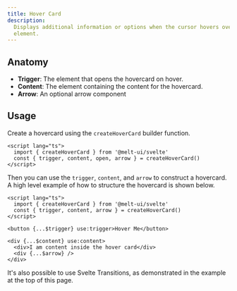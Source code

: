 ```yaml
---
title: Hover Card
description:
  Displays additional information or options when the cursor hovers over a particular
  element.
---
```


## Anatomy

- **Trigger**: The element that opens the hovercard on hover.
- **Content**: The element containing the content for the hovercard.
- **Arrow**: An optional arrow component

## Usage

Create a hovercard using the `createHoverCard` builder function.

```svelte {3}
<script lang="ts">
  import { createHoverCard } from '@melt-ui/svelte'
  const { trigger, content, open, arrow } = createHoverCard()
</script>
```

Then you can use the `trigger`, `content`, and `arrow` to construct a hovercard. A high
level example of how to structure the hovercard is shown below.

```svelte
<script lang="ts">
  import { createHoverCard } from '@melt-ui/svelte'
  const { trigger, content, arrow } = createHoverCard()
</script>

<button {...$trigger} use:trigger>Hover Me</button>

<div {...$content} use:content>
  <div>I am content inside the hover card</div>
  <div {...$arrow} />
</div>
```

It's also possible to use Svelte Transitions, as demonstrated in the example at the top of
this page.
